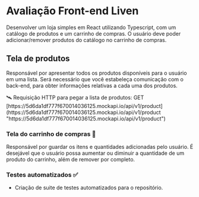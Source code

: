 # Avaliação Front-end Liven

Desenvolver um loja simples em React utilizando Typescript, com um catálogo de produtos e um carrinho de compras. O usuário deve poder adicionar/remover produtos do catálogo no carrinho de compras.

## Tela de produtos

Responsável por apresentar todos os produtos disponíveis para o usuário em uma lista. Será necessário que você estabeleça comunicação com o back-end, para obter informações relativas a cada uma dos produtos. 

<aside>
🛰️ Requisição HTTP para pegar a lista de produtos:
GET [https://5d6da1df777f670014036125.mockapi.io/api/v1/product](https://5d6da1df777f670014036125.mockapi.io/api/v1/product "https://5d6da1df777f670014036125.mockapi.io/api/v1/product")

</aside>

### Tela do carrinho de compras 🛒

Responsável por guardar os itens e quantidades adicionadas pelo usuário. É desejável que o usuário possa aumentar ou diminuir a quantidade de um produto do carrinho, além de remover por completo.

### Testes automatizados ✅

- Criação de suite de testes automatizados para o repositório.